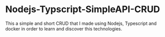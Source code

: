 # Nodejs-Typscript-SimpleAPI-CRUD

This a simple and short CRUD that I made using Nodejs, Typescript and docker in order to learn and discover this technologies.
